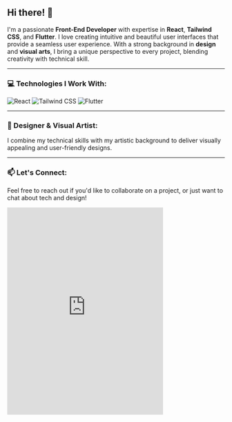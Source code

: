 <h2>Hi there! 👋</h2>

<p>I'm a passionate <strong>Front-End Developer</strong> with expertise in <strong>React</strong>, <strong>Tailwind CSS</strong>, and <strong>Flutter</strong>. I love creating intuitive and beautiful user interfaces that provide a seamless user experience. With a strong background in <strong>design</strong> and <strong>visual arts</strong>, I bring a unique perspective to every project, blending creativity with technical skill.</p>

<hr>

<h3>💻 Technologies I Work With:</h3>

<p>
  <img src="https://img.shields.io/badge/React-20232A?style=for-the-badge&logo=react&logoColor=61DAFB" alt="React">
  <img src="https://img.shields.io/badge/Tailwind_CSS-38B2AC?style=for-the-badge&logo=tailwind-css&logoColor=white" alt="Tailwind CSS">
  <img src="https://img.shields.io/badge/Flutter-02569B?style=for-the-badge&logo=flutter&logoColor=white" alt="Flutter">
</p>

<hr>

<h3>🎨 Designer & Visual Artist:</h3>

<p>I combine my technical skills with my artistic background to deliver visually appealing and user-friendly designs.</p>

<hr>

<h3>📫 Let's Connect:</h3>

<p>Feel free to reach out if you'd like to collaborate on a project, or just want to chat about tech and design!</p>

<!-- Pixel Art Animation Example -->
<iframe src="https://giphy.com/embed/3dhmyq6EKw2x7eFt4X" width="361" height="480" style="" frameBorder="0" class="giphy-embed" allowFullScreen></iframe><p><a href="https://giphy.com/gifs/3dhmyq6EKw2x7eFt4X"></a></p>

